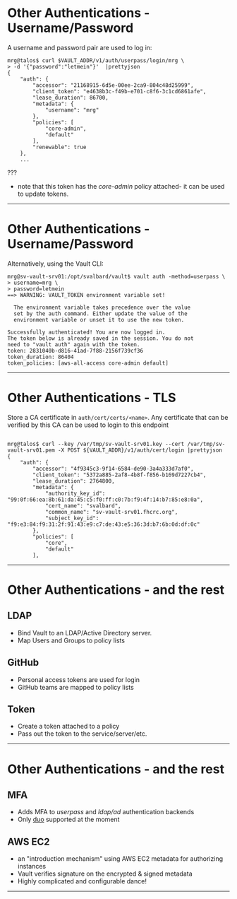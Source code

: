 # Other Authentications - Username/Password

A username and password pair are used to log in:

```
mrg@talos$ curl $VAULT_ADDR/v1/auth/userpass/login/mrg \
> -d '{"password":"letmein"}'  |prettyjson 
{
    "auth": {
        "accessor": "21168915-6d5e-00ee-2ca9-804c48d25999",
        "client_token": "e4638b3c-f49b-e701-c8f6-3c1cd6861afe",
        "lease_duration": 86700,
        "metadata": {
            "username": "mrg"
        },
        "policies": [
            "core-admin",
            "default"
        ],
        "renewable": true
    },
    ...
```

???

* note that this token has the _core-admin_ policy attached- it can be used to update tokens.

---

# Other Authentications - Username/Password

Alternatively, using the Vault CLI:

```
mrg@sv-vault-srv01:/opt/svalbard/vault$ vault auth -method=userpass \
> username=mrg \
> password=letmein
==> WARNING: VAULT_TOKEN environment variable set!

  The environment variable takes precedence over the value
  set by the auth command. Either update the value of the
  environment variable or unset it to use the new token.

Successfully authenticated! You are now logged in.
The token below is already saved in the session. You do not
need to "vault auth" again with the token.
token: 2831040b-d816-41ad-7f88-2156f739cf36
token_duration: 86404
token_policies: [aws-all-access core-admin default]
```

---

# Other Authentications - TLS

Store a CA certificate in `auth/cert/certs/<name>`.  Any certificate that can
be verified by this CA can be used to login to this endpoint

```

mrg@talos$ curl --key /var/tmp/sv-vault-srv01.key --cert /var/tmp/sv-vault-srv01.pem -X POST ${VAULT_ADDR}/v1/auth/cert/login |prettyjson 
{
    "auth": {
        "accessor": "4f9345c3-9f14-6584-de90-3a4a333d7af0",
        "client_token": "5372a885-2af8-4b8f-f856-b169d7227cb4",
        "lease_duration": 2764800,
        "metadata": {
            "authority_key_id": "99:0f:66:ea:8b:61:da:45:c5:f0:ff:c0:7b:f9:4f:14:b7:85:e8:0a",
            "cert_name": "svalbard",
            "common_name": "sv-vault-srv01.fhcrc.org",
            "subject_key_id": "f9:e3:84:f9:31:2f:91:43:e9:c7:de:43:e5:36:3d:b7:6b:0d:df:0c"
        },
        "policies": [
            "core",
            "default"
        ],
```

---

# Other Authentications - and the rest

## LDAP

 - Bind Vault to an LDAP/Active Directory server.
 - Map Users and Groups to policy lists

## GitHub

 - Personal access tokens are used for login
 - GitHub teams are mapped to policy lists

## Token

 - Create a token attached to a policy
 - Pass out the token to the service/server/etc.

---

# Other Authentications - and the rest

## MFA

  - Adds MFA to _userpass_ and _ldap/ad_ authentication backends
  - Only [duo](https://duo.com/) supported at the moment

## AWS EC2

  - an "introduction mechanism" using AWS EC2 metadata for
    authorizing instances
  - Vault verifies signature on the encrypted & signed metadata
  - Highly complicated and configurable dance!

---

